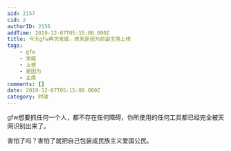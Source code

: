 ```yaml
---
aid: 2157
cid: 2
authorID: 2156
addTime: 2019-12-07T05:15:00.000Z
title: 今天gfw再次发威，原来是因为前副主席上榜
tags:
    - gfw
    - 发威
    - 上榜
    - 是因为
    - 主席
comments: []
date: 2019-12-07T05:15:00.000Z
category: 时政
---
```


gfw想要抓任何一个人，都不存在任何障碍，你所使用的任何工具都已经完全被天网识别出来了。

害怕了吗？害怕了就把自己包装成民族主义爱国公民。
